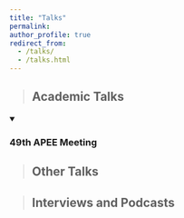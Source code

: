 ```yaml
---
title: "Talks"
permalink:
author_profile: true
redirect_from: 
  - /talks/
  - /talks.html
---
```


> ## Academic Talks

<details open>
  <summary> </summary>
  
### 49th APEE Meeting

</details>


> ## Other Talks


> ## Interviews and Podcasts

